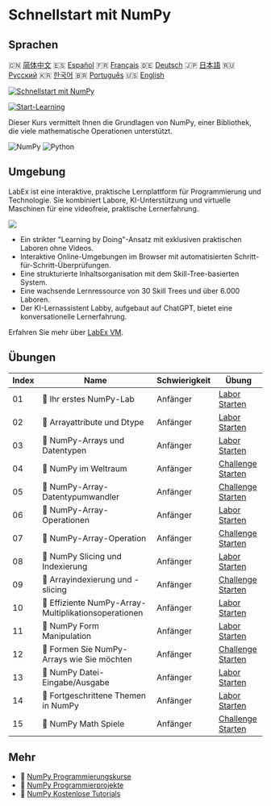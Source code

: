 # Schnellstart mit NumPy

## Sprachen

🇨🇳 [简体中文](README_zh.md) 🇪🇸 [Español](README_es.md) 🇫🇷 [Français](README_fr.md) 🇩🇪 [Deutsch](README_de.md) 🇯🇵 [日本語](README_ja.md) 🇷🇺 [Русский](README_ru.md) 🇰🇷 [한국어](README_ko.md) 🇧🇷 [Português](README_pt.md) 🇺🇸 [English](README.md) 

[![Schnellstart mit NumPy](https://cover-creator.labex.io/quick-start-with-numpy.png?lang=de)](https://labex.io/de/courses/quick-start-with-numpy)

[![Start-Learning](https://img.shields.io/badge/Start-Learning-whitesmoke?style=for-the-badge)](https://labex.io/de/courses/quick-start-with-numpy)

Dieser Kurs vermittelt Ihnen die Grundlagen von NumPy, einer Bibliothek, die viele mathematische Operationen unterstützt.

![NumPy](https://img.shields.io/badge/NumPy-whitesmoke?style=for-the-badge&logo=numpy)
![Python](https://img.shields.io/badge/Python-whitesmoke?style=for-the-badge&logo=python)


## Umgebung

LabEx ist eine interaktive, praktische Lernplattform für Programmierung und Technologie. Sie kombiniert Labore, KI-Unterstützung und virtuelle Maschinen für eine videofreie, praktische Lernerfahrung.

![](https://tutorial-screenshot.getvm.io/images/vm-1725247253.png)

- Ein strikter "Learning by Doing"-Ansatz mit exklusiven praktischen Laboren ohne Videos.
- Interaktive Online-Umgebungen im Browser mit automatisierten Schritt-für-Schritt-Überprüfungen.
- Eine strukturierte Inhaltsorganisation mit dem Skill-Tree-basierten System.
- Eine wachsende Lernressource von 30 Skill Trees und über 6.000 Laboren.
- Der KI-Lernassistent Labby, aufgebaut auf ChatGPT, bietet eine konversationelle Lernerfahrung.

Erfahren Sie mehr über [LabEx VM](https://support.labex.io/using-labex/virtual-machine).

## Übungen

|   Index | Name                                                 | Schwierigkeit   | Übung                                                                                                                                 |
|---------|------------------------------------------------------|-----------------|---------------------------------------------------------------------------------------------------------------------------------------|
|      01 | 📖 Ihr erstes NumPy-Lab                              | Anfänger        | <a target='_blank' href='https://labex.io/de/tutorials/numpy-your-first-numpy-lab-92735'>Labor Starten</a>                            |
|      02 | 📖 Arrayattribute und Dtype                          | Anfänger        | <a target='_blank' href='https://labex.io/de/tutorials/python-array-attributes-and-dtype-8027'>Labor Starten</a>                      |
|      03 | 📖 NumPy-Arrays und Datentypen                       | Anfänger        | <a target='_blank' href='https://labex.io/de/tutorials/python-numpy-arrays-and-data-types-4996'>Labor Starten</a>                     |
|      04 | 🎯 NumPy im Weltraum                                 | Anfänger        | <a target='_blank' href='https://labex.io/de/labs/python-numpy-in-space-33961'>Challenge Starten</a>                                  |
|      05 | 🎯 NumPy-Array-Datentypumwandler                     | Anfänger        | <a target='_blank' href='https://labex.io/de/labs/python-numpy-array-datatype-converter-9187'>Challenge Starten</a>                   |
|      06 | 📖 NumPy-Array-Operationen                           | Anfänger        | <a target='_blank' href='https://labex.io/de/tutorials/numpy-numpy-array-operations-1403'>Labor Starten</a>                           |
|      07 | 🎯 NumPy-Array-Operation                             | Anfänger        | <a target='_blank' href='https://labex.io/de/labs/numpy-numpy-array-operation-8708'>Challenge Starten</a>                             |
|      08 | 📖 NumPy Slicing und Indexierung                     | Anfänger        | <a target='_blank' href='https://labex.io/de/tutorials/python-numpy-slicing-and-indexing-352'>Labor Starten</a>                       |
|      09 | 🎯 Arrayindexierung und -slicing                     | Anfänger        | <a target='_blank' href='https://labex.io/de/labs/python-array-indexing-and-slicing-38504'>Challenge Starten</a>                      |
|      10 | 📖 Effiziente NumPy-Array-Multiplikationsoperationen | Anfänger        | <a target='_blank' href='https://labex.io/de/tutorials/python-efficient-numpy-array-multiplication-operations-5007'>Labor Starten</a> |
|      11 | 📖 NumPy Form Manipulation                           | Anfänger        | <a target='_blank' href='https://labex.io/de/tutorials/numpy-numpy-shape-manipulation-214'>Labor Starten</a>                          |
|      12 | 🎯 Formen Sie NumPy-Arrays wie Sie möchten           | Anfänger        | <a target='_blank' href='https://labex.io/de/labs/python-make-numpy-array-your-shape-8687'>Challenge Starten</a>                      |
|      13 | 📖 NumPy Datei-Eingabe/Ausgabe                       | Anfänger        | <a target='_blank' href='https://labex.io/de/tutorials/python-numpy-file-io-127'>Labor Starten</a>                                    |
|      14 | 📖 Fortgeschrittene Themen in NumPy                  | Anfänger        | <a target='_blank' href='https://labex.io/de/tutorials/python-numpy-advanced-topics-11'>Labor Starten</a>                             |
|      15 | 🎯 NumPy Math Spiele                                 | Anfänger        | <a target='_blank' href='https://labex.io/de/labs/python-numpy-math-games-10'>Challenge Starten</a>                                   |

## Mehr

- 🔗 [NumPy Programmierungskurse](https://github.com/labex-labs/awesome-programming-courses)
- 🔗 [NumPy Programmierprojekte](https://github.com/labex-labs/awesome-programming-projects)
- 🔗 [NumPy Kostenlose Tutorials](https://github.com/labex-labs/numpy-free-tutorials)

